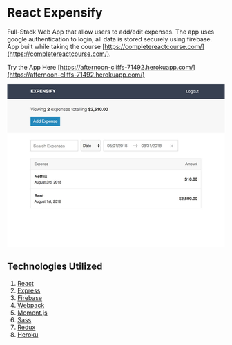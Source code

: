 # React Expensify

Full-Stack Web App that allow users to add/edit expenses. The app uses google authentication to login, all data is stored securely using firebase. App built while taking the course [https://completereactcourse.com/](https://completereactcourse.com/).

Try the App Here [https://afternoon-cliffs-71492.herokuapp.com/](https://afternoon-cliffs-71492.herokuapp.com/)

![App Screenshot](/public/images/expensify-screenshot.jpg)

## Technologies Utilized

1. [React](https://reactjs.org/)
2. [Express](https://expressjs.com/)
3. [Firebase](https://firebase.google.com/)
4. [Webpack](https://webpack.js.org/)
5. [Moment.js](https://momentjs.com/)
6. [Sass](https://sass-lang.com/)
7. [Redux](https://redux.js.org/)
8. [Heroku](https://heroku.com/)
